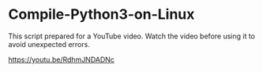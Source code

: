 # Compile-Python3-on-Linux

This script prepared for a YouTube video. Watch the video before using it to avoid unexpected errors.  

https://youtu.be/RdhmJNDADNc
